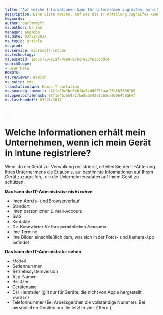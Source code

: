 ```yaml
---
title: "Auf welche Informationen kann Ihr Unternehmen zugreifen, wenn Sie Ihr Gerät registrieren? | Microsoft Docs"
description: Eine Liste dessen, auf was die IT-Abteilung zugreifen kann und auf was nicht.
keywords: 
author: barlanmsft
ms.author: barlan
manager: angrobe
ms.date: 03/21/2017
ms.topic: article
ms.prod: 
ms.service: microsoft-intune
ms.technology: 
ms.assetid: 12655728-a1af-4d89-97bc-925fe36c0dc4
searchScope:
- User help
ROBOTS: 
ms.reviewer: esmich
ms.suite: ems
translationtype: Human Translation
ms.sourcegitcommit: d42fa20a3bc6b6f4a74dd0872aae25cfb33067b9
ms.openlocfilehash: 88f1d4b3e54a27be86a542e1265ea9606498ab4f
ms.lasthandoff: 03/21/2017


---
```


# <a name="what-information-can-my-company-see-when-i-enroll-my-device-in-intune"></a>Welche Informationen erhält mein Unternehmen, wenn ich mein Gerät in Intune registriere?

Wenn du ein Gerät zur Verwaltung registrierst, erteilen Sie der IT-Abteilung Ihres Unternehmens die Erlaubnis, auf bestimmte Informationen auf Ihrem Gerät zuzugreifen,, um die Unternehmensdaten auf Ihrem Gerät zu schützen.

**Das kann der IT-Administrator nicht sehen**

- Ihren Anrufs- und Browserverlauf
-    Standort
- Ihren persönlichen E-Mail-Account
- SMS
- Kontakte
-    Die Kennwörter für Ihre persönlichen Accounts
- Ihre Termine
- Ihre Bilder, einschließlich dem, was sich in der Fotos- und Kamera-App befindet

**Das kann der IT-Administrator sehen**

-   Modell
-   Seriennummer
-   Betriebssystemversion
-   App-Namen
-   Besitzer
-   Gerätename
-   Der Hersteller (gilt nur für Geräte, die nicht von Apple hergestellt wurden)
-   Telefonnummer (Bei Arbeitsgeräten die vollständige Nummer). Bei persönlichen Geräten nur die letzten vier Ziffern.)

